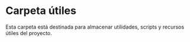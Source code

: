 # Carpeta útiles

Esta carpeta está destinada para almacenar utilidades, scripts y recursos útiles del proyecto.
